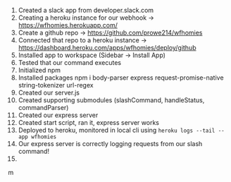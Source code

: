 1. Created a slack app from developer.slack.com
2. Creating a heroku instance for our webhook -> https://wfhomies.herokuapp.com/
3. Create a github repo -> https://github.com/prowe214/wfhomies
4. Connected that repo to a heroku instance -> https://dashboard.heroku.com/apps/wfhomies/deploy/github
5. Installed app to workspace (Sidebar -> Install App)
6. Tested that our command executes
7. Initialized npm
8. Installed packages npm i body-parser express request-promise-native string-tokenizer url-regex
9. Created our server.js
10. Created supporting submodules (slashCommand, handleStatus, commandParser)
11. Created our express server
12. Created start script, ran it, express server works
13. Deployed to heroku, monitored in local cli using `heroku logs --tail --app wfhomies`
14. Our express server is correctly logging requests from our slash command!
15. 
m 